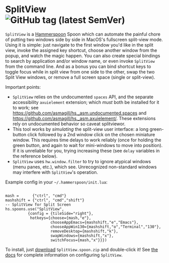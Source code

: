 # SplitView   ![GitHub tag (latest SemVer)](https://img.shields.io/github/tag/jdtsmith/SplitView.svg?label=Version)

`SplitView` is a [Hammerspoon](https://www.hammerspoon.org) Spoon which can automate the painful chore of putting two windows side by side in MacOS's fullscreen split-view mode.  Using it is simple: just navigate to the first window you'd like in the split view, invoke the assigned key shortcut, choose another window from the popup, and watch the magic happen. You can also create special bindings to search by application and/or window name, or even invoke `SplitView` from the command line.  And as a bonus you can bind shortcut keys to toggle focus while in split view from one side to the other, swap the two Split View windows, or remove a full screen space (single or split-view).

Important points:
* `SplitView` relies on the undocumented `spaces` API, and the separate accessibility `axuielement` extension; which _must_ both be installed for it to work; see https://github.com/asmagill/hs._asm.undocumented.spaces and https://github.com/asmagill/hs._asm.axuielement/.  These extensions rely on undocumented behavior so caveat splitviewor.
* This tool works by _simulating_ the split-view user interface: a long green-button click followed by a 2nd window click on the chosen miniature window.  This requires time delays to work reliably (once for holding the green button, and again to wait for mini-windows to move into position).  If it is unreliable for you, trying increasing these (see `delay` variables in the reference below).
* `SplitView` uses `hw.window.filter` to try to ignore atypical windows (menu panes, etc.), which see.  Unrecognized non-standard windows may interfere with `SplitView`'s operation.

Example config in your `~/.hammerspoon/init.lua`:
```

mash =      {"ctrl", "cmd"}
mashshift = {"ctrl", "cmd","shift"}
-- SplitView for Split Screen 
hs.spoons.use("SplitView",
	      {config = {tileSide="right"},
	       hotkeys={choose={mash,"e"},
	       			chooseAppEmacs={mashshift,"e","Emacs"},
	       			chooseAppWin130={mashshift,"o","Terminal","130"},
	       			removeDesktop={mashshift,"k"},
	       			swapWindows={mashshift,"x"},
	       			switchFocus={mash,"x"}}})
```

To install, just [download](https://github.com/jdtsmith/SplitView/releases/latest) `SplitView.spoon.zip` and double-click it!
See [the docs](http://htmlpreview.github.io/?https://github.com/jdtsmith/SplitView/blob/master/html/SplitView.html) for complete information on configuring `SplitView`.
